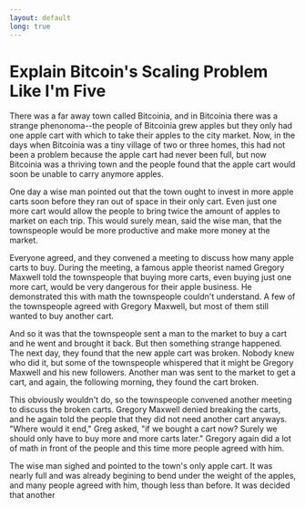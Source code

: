 ```yaml
---
layout: default
long: true
---
```


# Explain Bitcoin's Scaling Problem Like I'm Five

There was a far away town called Bitcoinia, and in Bitcoinia there was a strange phenonoma--the people of Bitcoinia grew apples but they only had one apple cart with which to take their apples to the city market. Now, in the days when Bitcoinia was a tiny village of two or three homes, this had not been a problem because the apple cart had never been full, but now Bitcoinia was a thriving town and the people found that the apple cart would soon be unable to carry anymore apples.

One day a wise man pointed out that the town ought to invest in more apple carts soon before they ran out of space in their only cart. Even just one more cart would allow the people to bring twice the amount of apples to market on each trip. This would surely mean, said the wise man, that the townspeople would be more productive and make more money at the market. 

Everyone agreed, and they convened a meeting to discuss how many apple carts to buy. During the meeting, a famous apple theorist named Gregory Maxwell told the townspeople that buying more carts, even buying just one more cart, would be very dangerous for their apple business. He demonstrated this with math the townspeople couldn't understand. A few of the townspeople agreed with Gregory Maxwell, but most of them still wanted to buy another cart.

And so it was that the townspeople sent a man to the market to buy a cart and he went and brought it back. But then something strange happened. The next day, they found that the new apple cart was broken. Nobody knew who did it, but some of the townspeople whispered that it might be Gregory Maxwell and his new followers. Another man was sent to the market to get a cart, and again, the following morning, they found the cart broken.

This obviously wouldn't do, so the townspeople convened another meeting to discuss the broken carts. Gregory Maxwell denied breaking the carts, and he again told the people that they did not need another cart anyways. "Where would it end," Greg asked, "if we bought a cart now? Surely we should only have to buy more and more carts later." Gregory again did a lot of math in front of the people and this time more people agreed with him.

The wise man sighed and pointed to the town's only apple cart. It was nearly full and was already begining to bend under the weight of the apples, and many people agreed with him, though less than before. It was decided that another
